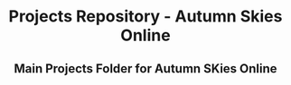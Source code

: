 # <div align="center"> **Projects Repository - Autumn Skies Online** </div>

##  <div align="center"> Main Projects Folder for Autumn SKies Online </div>

